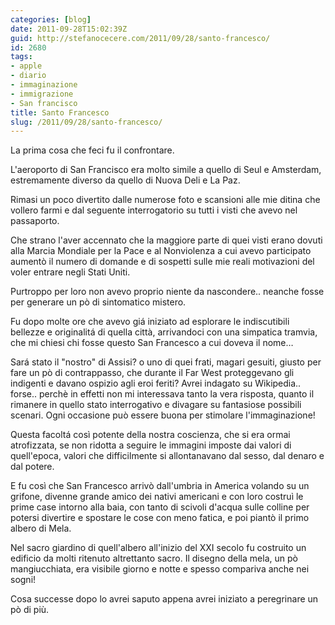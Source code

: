 ```yaml
---
categories: [blog]
date: 2011-09-28T15:02:39Z
guid: http://stefanocecere.com/2011/09/28/santo-francesco/
id: 2680
tags:
- apple
- diario
- immaginazione
- immigrazione
- San francisco
title: Santo Francesco
slug: /2011/09/28/santo-francesco/
---
```


La prima cosa che feci fu il confrontare.
  
L'aeroporto di San Francisco era molto simile a quello di Seul e Amsterdam, estremamente diverso da quello di Nuova Deli e La Paz.
  
Rimasi un poco divertito dalle numerose foto e scansioni alle mie ditina che vollero farmi e dal seguente interrogatorio su tutti i visti che avevo nel passaporto.
  
Che strano l'aver accennato che la maggiore parte di quei visti erano dovuti alla Marcia Mondiale per la Pace e al Nonviolenza a cui avevo participato aumentò il numero di domande e di sospetti sulle mie reali motivazioni del voler entrare negli Stati Uniti.
  
Purtroppo per loro non avevo proprio niente da nascondere.. neanche fosse per generare un pò di sintomatico mistero.
  
Fu dopo molte ore che avevo giá iniziato ad esplorare le indiscutibili bellezze e originalitá di quella città, arrivandoci con una simpatica tramvia, che mi chiesi chi fosse questo San Francesco a cui doveva il nome…
  
Sará stato il "nostro" di Assisi? o uno di quei frati, magari gesuiti, giusto per fare un pò di contrappasso, che durante il Far West proteggevano gli indigenti e davano ospizio agli eroi feriti? Avrei indagato su Wikipedia.. forse.. perchè in effetti non mi interessava tanto la vera risposta, quanto il rimanere in quello stato interrogativo e divagare su fantasiose possibili scenari. Ogni occasione può essere buona per stimolare l'immaginazione!
  
Questa facoltá così potente della nostra coscienza, che si era ormai atrofizzata, se non ridotta a seguire le immagini imposte dai valori di quell'epoca, valori che difficilmente si allontanavano dal sesso, dal denaro e dal potere.
  
E fu così che San Francesco arrivò dall'umbria in America volando su un grifone, divenne grande amico dei nativi americani e con loro costruì le prime case intorno alla baia, con tanto di scivoli d'acqua sulle colline per potersi divertire e spostare le cose con meno fatica, e poi piantò il primo albero di Mela.
  
Nel sacro giardino di quell'albero all'inizio del XXI secolo fu costruito un edificio da molti ritenuto altrettanto sacro. Il disegno della mela, un pò mangiucchiata, era visibile giorno e notte e spesso compariva anche nei sogni!
  
Cosa successe dopo lo avrei saputo appena avrei iniziato a peregrinare un pò di più.